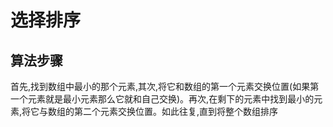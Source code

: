 # 选择排序

## 算法步骤
首先,找到数组中最小的那个元素,其次,将它和数组的第一个元素交换位置(如果第一个元素就是最小元素那么它就和自己交换)。再次,在剩下的元素中找到最小的元素,将它与数组的第二个元素交换位置。如此往复,直到将整个数组排序